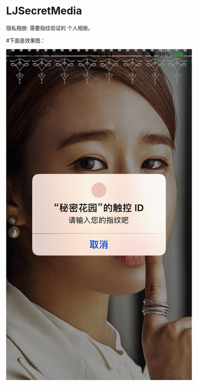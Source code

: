 # LJSecretMedia
隐私相册: 需要指纹验证的 个人相册。

#下面是效果图：

![image](https://github.com/DistanceLe/Images/raw/master/MediaSmall.gif)

